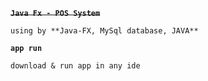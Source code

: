 **~~`Java Fx - POS System`~~**

`using by
**Java-FX,
MySql database,
JAVA**`

**`app run`**

`download & run app in any ide`

